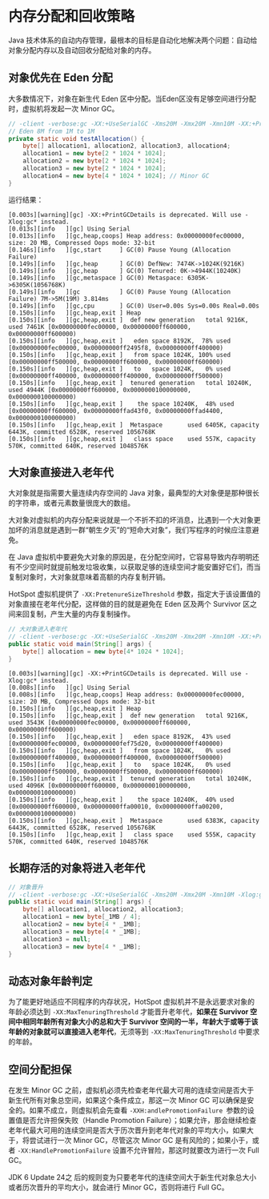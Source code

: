 # 内存分配和回收策略

Java 技术体系的自动内存管理，最根本的目标是自动化地解决两个问题：自动给对象分配内存以及自动回收分配给对象的内存。



## 对象优先在 Eden 分配

大多数情况下，对象在新生代 Eden 区中分配。当Eden区没有足够空间进行分配时，虚拟机将发起一次 Minor GC。

```java
// -client -verbose:gc -XX:+UseSerialGC -Xms20M -Xmx20M -Xmn10M -XX:+PrintGCDetails -XX:SurvivorRatio=8
// Eden 8M from 1M to 1M
private static void testAllocation() {
    byte[] allocation1, allocation2, allocation3, allocation4;
    allocation1 = new byte[2 * 1024 * 1024];
    allocation2 = new byte[2 * 1024 * 1024];
    allocation3 = new byte[2 * 1024 * 1024];
    allocation4 = new byte[4 * 1024 * 1024]; // Minor GC
}
```

运行结果：

```
[0.003s][warning][gc] -XX:+PrintGCDetails is deprecated. Will use -Xlog:gc* instead.
[0.013s][info   ][gc] Using Serial
[0.013s][info   ][gc,heap,coops] Heap address: 0x00000000fec00000, size: 20 MB, Compressed Oops mode: 32-bit
[0.146s][info   ][gc,start     ] GC(0) Pause Young (Allocation Failure)
[0.149s][info   ][gc,heap      ] GC(0) DefNew: 7474K->1024K(9216K)
[0.149s][info   ][gc,heap      ] GC(0) Tenured: 0K->4944K(10240K)
[0.149s][info   ][gc,metaspace ] GC(0) Metaspace: 6305K->6305K(1056768K)
[0.149s][info   ][gc           ] GC(0) Pause Young (Allocation Failure) 7M->5M(19M) 3.814ms
[0.149s][info   ][gc,cpu       ] GC(0) User=0.00s Sys=0.00s Real=0.00s
[0.150s][info   ][gc,heap,exit ] Heap
[0.150s][info   ][gc,heap,exit ]  def new generation   total 9216K, used 7461K [0x00000000fec00000, 0x00000000ff600000, 0x00000000ff600000)
[0.150s][info   ][gc,heap,exit ]   eden space 8192K,  78% used [0x00000000fec00000, 0x00000000ff2495f8, 0x00000000ff400000)
[0.150s][info   ][gc,heap,exit ]   from space 1024K, 100% used [0x00000000ff500000, 0x00000000ff600000, 0x00000000ff600000)
[0.150s][info   ][gc,heap,exit ]   to   space 1024K,   0% used [0x00000000ff400000, 0x00000000ff400000, 0x00000000ff500000)
[0.150s][info   ][gc,heap,exit ]  tenured generation   total 10240K, used 4944K [0x00000000ff600000, 0x0000000100000000, 0x0000000100000000)
[0.150s][info   ][gc,heap,exit ]    the space 10240K,  48% used [0x00000000ff600000, 0x00000000ffad43f0, 0x00000000ffad4400, 0x0000000100000000)
[0.150s][info   ][gc,heap,exit ]  Metaspace       used 6405K, capacity 6443K, committed 6528K, reserved 1056768K
[0.150s][info   ][gc,heap,exit ]   class space    used 557K, capacity 570K, committed 640K, reserved 1048576K
```

## 大对象直接进入老年代

大对象就是指需要大量连续内存空间的 Java 对象，最典型的大对象便是那种很长的字符串，或者元素数量很庞大的数组。

大对象对虚拟机的内存分配来说就是一个不折不扣的坏消息，比遇到一个大对象更加坏的消息就是遇到一群“朝生夕灭”的“短命大对象”，我们写程序的时候应注意避免。

在 Java 虚拟机中要避免大对象的原因是，在分配空间时，它容易导致内存明明还有不少空间时就提前触发垃圾收集，以获取足够的连续空间才能安置好它们，而当复制对象时，大对象就意味着高额的内存复制开销。

HotSpot 虚拟机提供了 `-XX:PretenureSizeThreshold` 参数，指定大于该设置值的对象直接在老年代分配，这样做的目的就是避免在 Eden 区及两个 Survivor 区之间来回复制，产生大量的内存复制操作。

```java
// 大对象进入老年代
// -client -verbose:gc -XX:+UseSerialGC -Xms20M -Xmx20M -Xmn10M -XX:+PrintGCDetails -XX:SurvivorRatio=8 -XX:PretenureSizeThreshold=3145728
public static void main(String[] args) {
    byte[] allocation = new byte[4* 1024 * 1024];
}
```

```
[0.003s][warning][gc] -XX:+PrintGCDetails is deprecated. Will use -Xlog:gc* instead.
[0.008s][info   ][gc] Using Serial
[0.008s][info   ][gc,heap,coops] Heap address: 0x00000000fec00000, size: 20 MB, Compressed Oops mode: 32-bit
[0.150s][info   ][gc,heap,exit ] Heap
[0.150s][info   ][gc,heap,exit ]  def new generation   total 9216K, used 3543K [0x00000000fec00000, 0x00000000ff600000, 0x00000000ff600000)
[0.150s][info   ][gc,heap,exit ]   eden space 8192K,  43% used [0x00000000fec00000, 0x00000000fef75d20, 0x00000000ff400000)
[0.150s][info   ][gc,heap,exit ]   from space 1024K,   0% used [0x00000000ff400000, 0x00000000ff400000, 0x00000000ff500000)
[0.150s][info   ][gc,heap,exit ]   to   space 1024K,   0% used [0x00000000ff500000, 0x00000000ff500000, 0x00000000ff600000)
[0.150s][info   ][gc,heap,exit ]  tenured generation   total 10240K, used 4096K [0x00000000ff600000, 0x0000000100000000, 0x0000000100000000)
[0.150s][info   ][gc,heap,exit ]    the space 10240K,  40% used [0x00000000ff600000, 0x00000000ffa00010, 0x00000000ffa00200, 0x0000000100000000)
[0.150s][info   ][gc,heap,exit ]  Metaspace       used 6383K, capacity 6443K, committed 6528K, reserved 1056768K
[0.150s][info   ][gc,heap,exit ]   class space    used 555K, capacity 570K, committed 640K, reserved 1048576K
```

## 长期存活的对象将进入老年代

```java
// 对象晋升
// -client -verbose:gc -XX:+UseSerialGC -Xms20M -Xmx20M -Xmn10M -Xlog:gc* -Xlog:gc+age=trace -XX:SurvivorRatio=8 -XX:MaxTenuringThreshold=1
public static void main(String[] args) {
    byte[] allocation1, allocation2, allocation3;
    allocation1 = new byte[_1MB / 4];
    allocation2 = new byte[4 * _1MB];
    allocation3 = new byte[4 * _1MB];
    allocation3 = null;
    allocation3 = new byte[4 * _1MB];
}
```

## 动态对象年龄判定

为了能更好地适应不同程序的内存状况，HotSpot 虚拟机并不是永远要求对象的年龄必须达到 `-XX:MaxTenuringThreshold` 才能晋升老年代，**如果在 Survivor 空间中相同年龄所有对象大小的总和大于 Survivor 空间的一半，年龄大于或等于该年龄的对象就可以直接进入老年代**，无须等到 `-XX:MaxTenuringThreshold` 中要求的年龄。

## 空间分配担保

在发生 Minor GC 之前，虚拟机必须先检查老年代最大可用的连续空间是否大于新生代所有对象总空间，如果这个条件成立，那这一次 Minor GC 可以确保是安全的。如果不成立，则虚拟机会先查看 `-XXH:andlePromotionFailure `参数的设置值是否允许担保失败（Handle Promotion Failure）；如果允许，那会继续检查老年代最大可用的连续空间是否大于历次晋升到老年代对象的平均大小，如果大于，将尝试进行一次 Minor GC，尽管这次 Minor GC 是有风险的；如果小于，或者 `-XX:HandlePromotionFailure` 设置不允许冒险，那这时就要改为进行一次 Full GC。



JDK 6 Update 24之 后的规则变为只要老年代的连续空间大于新生代对象总大小或者历次晋升的平均大小，就会进行 Minor GC，否则将进行 Full GC。
